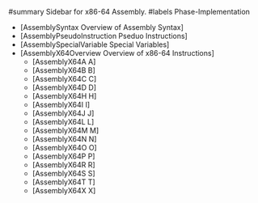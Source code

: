 #summary Sidebar for x86-64 Assembly.
#labels Phase-Implementation

 * [AssemblySyntax Overview of Assembly Syntax]
 * [AssemblyPseudoInstruction Pseduo Instructions]
 * [AssemblySpecialVariable Special Variables]
 * [AssemblyX64Overview Overview of x86-64 Instructions]
   * [AssemblyX64A A]
   * [AssemblyX64B B]
   * [AssemblyX64C C]
   * [AssemblyX64D D]
   * [AssemblyX64H H]
   * [AssemblyX64I I]
   * [AssemblyX64J J]
   * [AssemblyX64L L]
   * [AssemblyX64M M]
   * [AssemblyX64N N]
   * [AssemblyX64O O]
   * [AssemblyX64P P]
   * [AssemblyX64R R]
   * [AssemblyX64S S]
   * [AssemblyX64T T]
   * [AssemblyX64X X]
